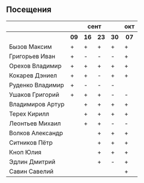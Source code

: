 ## Посещения

<table><tr><th></th><th colspan="4">сент</th><th>окт</th></tr><tr><th></th><th>09</th><th>16</th><th>23</th><th>30</th><th>07</th></tr><tr><td>Бызов Максим</td><td>+</td><td>+</td><td>+</td><td>+</td><td>+</td></tr><tr><td>Григорьев Иван</td><td>+</td><td>-</td><td>-</td><td>-</td><td>+</td></tr><tr><td>Орехов Владимир</td><td>+</td><td>+</td><td>+</td><td>+</td><td>+</td></tr><tr><td>Кокарев Дэниел</td><td>+</td><td>+</td><td>-</td><td>+</td><td>+</td></tr><tr><td>Руденко Владимир</td><td>+</td><td>-</td><td>-</td><td>-</td><td></td></tr><tr><td>Ушаков Григорий</td><td>+</td><td>+</td><td>+</td><td>-</td><td>-</td></tr><tr><td>Владимиров Артур</td><td></td><td>+</td><td>+</td><td>+</td><td>+</td></tr><tr><td>Терех Кирилл</td><td></td><td>+</td><td>+</td><td>+</td><td>+</td></tr><tr><td>Леонтьев Михаил</td><td></td><td>+</td><td>+</td><td>-</td><td>-</td></tr><tr><td>Волков Александр</td><td></td><td></td><td>+</td><td>+</td><td>+</td></tr><tr><td>Ситников Пётр</td><td></td><td></td><td>+</td><td>+</td><td>+</td></tr><tr><td>Кноп Юлия</td><td></td><td></td><td>+</td><td>+</td><td>+</td></tr><tr><td>Эдлин Дмитрий</td><td></td><td></td><td>+</td><td>-</td><td>+</td></tr><tr><td>Савин Савелий</td><td></td><td></td><td></td><td></td><td>+</td></tr></table>